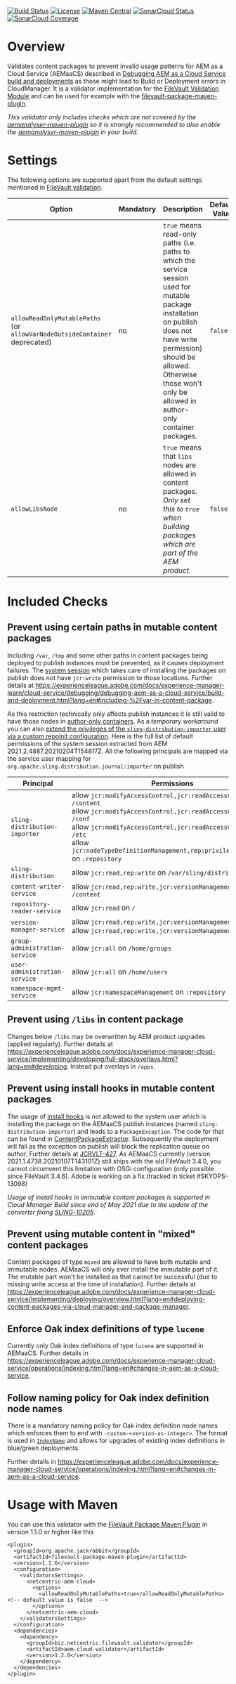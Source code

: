 [![Build Status](https://img.shields.io/github/workflow/status/Netcentric/aem-cloud-validator/maven-cicd)](https://github.com/Netcentric/aem-cloud-validator/actions)
[![License](https://img.shields.io/badge/License-EPL%201.0-red.svg)](https://opensource.org/licenses/EPL-1.0)
[![Maven Central](https://img.shields.io/maven-central/v/biz.netcentric.filevault.validator/aem-cloud-validator)](https://search.maven.org/artifact/biz.netcentric.filevault.validator/aem-cloud-validator)
[![SonarCloud Status](https://sonarcloud.io/api/project_badges/measure?project=Netcentric_aem-cloud-validator&metric=alert_status)](https://sonarcloud.io/dashboard?id=Netcentric_aem-cloud-validator)
[![SonarCloud Coverage](https://sonarcloud.io/api/project_badges/measure?project=Netcentric_aem-cloud-validator&metric=coverage)](https://sonarcloud.io/component_measures/metric/coverage/list?id=Netcentric_aem-cloud-validator)

# Overview

Validates content packages to prevent invalid usage patterns for AEM as a Cloud Service (AEMaaCS) described in [Debugging AEM as a Cloud Service build and deployments](https://experienceleague.adobe.com/docs/experience-manager-learn/cloud-service/debugging/debugging-aem-as-a-cloud-service/build-and-deployment.html?lang=en#build-images) as those might lead to Build or Deployment errors in CloudManager. It is a validator implementation for the [FileVault Validation Module][2] and can be used for example with the [filevault-package-maven-plugin][3].

*This validator only includes checks which are not covered by the [aemanalyser-maven-plugin][aemanalyser-maven-plugin] so it is strongly recommended to also enable the [aemanalyser-maven-plugin][aemanalyser-maven-plugin] in your build.*

# Settings

The following options are supported apart from the default settings mentioned in [FileVault validation][2].

Option | Mandatory | Description | Default Value | Since Version
--- | --- | --- | --- | ---
`allowReadOnlyMutablePaths` (or `allowVarNodeOutsideContainer` deprecated) | no | `true` means read-only paths (i.e. paths to which the service session used for mutable package installation on publish does not have write permission) should be allowed. Otherwise those won't only be allowed in author-only container packages. | `false` | 1.2.0 
`allowLibsNode` | no | `true` means that `libs` nodes are allowed in content packages. *Only set this to `true` when building packages which are part of the AEM product.* | `false` | 1.2.0

# Included Checks

## Prevent using certain paths in mutable content packages

Including `/var`, `/tmp` and some other paths in content packages being deployed to publish instances must be prevented, as it causes deployment failures. The [system session](https://sling.apache.org/documentation/the-sling-engine/service-authentication.html#slingrepository) which takes care of installing the packages on publish does not have `jcr:write` permission to those locations. Further details at <https://experienceleague.adobe.com/docs/experience-manager-learn/cloud-service/debugging/debugging-aem-as-a-cloud-service/build-and-deployment.html?lang=en#including-%2Fvar-in-content-package>.

As this restriction technically only affects publish instances it is still valid to have those nodes in [author-only containers](https://experienceleague.adobe.com/docs/experience-manager-cloud-service/implementing/developing/aem-project-content-package-structure.html#embeddeds).
As a *temporary workaround* you can also [extend the privileges of the `sling-distribution-importer` user via a custom repoinit configuration](https://helpx.adobe.com/in/experience-manager/kb/cm/cloudmanager-deploy-fails-due-to-sling-distribution-aem.html). Here is the full list of default permissions of the system session extracted from AEM 2021.2.4887.20210204T154817Z.
All the following principals are mapped via the service user mapping for `org.apache.sling.distribution.journal:importer` on publish

Principal | Permissions
--- | ---
`sling-distribution-importer` | allow `jcr:modifyAccessControl,jcr:readAccessControl` on `/content`<br/>allow `jcr:modifyAccessControl,jcr:readAccessControl` on `/conf`<br/>allow `jcr:modifyAccessControl,jcr:readAccessControl` on `/etc`<br/>allow `jcr:nodeTypeDefinitionManagement,rep:privilegeManagement` on `:repository`
`sling-distribution` | allow `jcr:read,rep:write` on `/var/sling/distribution`
`content-writer-service` | allow `jcr:read,rep:write,jcr:versionManagement` on `/content`
`repository-reader-service` | allow `jcr:read` on `/`
`version-manager-service` | allow `jcr:read,rep:write,jcr:versionManagement` on `/conf`<br/>allow `jcr:read,rep:write,jcr:versionManagement` on `/etc`
`group-administration-service` | allow `jcr:all` on `/home/groups`
`user-administration-service` | allow `jcr:all` on `/home/users`
`namespace-mgmt-service` | allow `jcr:namespaceManagement` on `:repository`


## Prevent using `/libs` in content package

Changes below `/libs` may be overwritten by AEM product upgrades (applied regularly). Further details at <https://experienceleague.adobe.com/docs/experience-manager-cloud-service/implementing/developing/full-stack/overlays.html?lang=en#developing>. Instead put overlays in `/apps`.

## Prevent using install hooks in mutable content packages

The usage of [install hooks](http://jackrabbit.apache.org/filevault/installhooks.html) is not allowed to the system user which is installing the package on the AEMaaCS publish instances (named `sling-distribution-importer`) and leads to a `PackageException`. The code for that can be found in [ContentPackageExtractor](https://github.com/apache/sling-org-apache-sling-distribution-journal/blob/ba075183c374a09b86ca6fa4755a05b26e74866d/src/main/java/org/apache/sling/distribution/journal/bookkeeper/ContentPackageExtractor.java#L93). Subsequently the deployment will fail as the exception on publish will block the replication queue on author. Further details at [JCRVLT-427](https://issues.apache.org/jira/browse/JCRVLT-427). As AEMaaCS currently (version 2021.1.4738.20210107T143101Z) still ships with the old FileVault 3.4.0, you cannot circumvent this limitation with OSGi configuration (only possible since FileVault 3.4.6). Adobe is working on a fix (tracked in ticket #SKYOPS-13098)

*Usage of install hooks in immutable content packages is supported in Cloud Manager Build since end of May 2021 due to the update of the converter fixing [SLING-10205](https://issues.apache.org/jira/browse/SLING-10205)*.

## Prevent using mutable content in "mixed" content packages

Content packages of type `mixed` are allowed to have both mutable and immutable nodes. AEMaaCS will only ever install the immutable part of it. The mutable part won't be installed as that cannot be successful (due to missing write access at the time of installation).
Further details at <https://experienceleague.adobe.com/docs/experience-manager-cloud-service/implementing/deploying/overview.html?lang=en#deploying-content-packages-via-cloud-manager-and-package-manager>.

## Enforce Oak index definitions of type `lucene`

Currently only Oak index definitions of type `lucene` are supported in AEMaaCS. Further details in <https://experienceleague.adobe.com/docs/experience-manager-cloud-service/operations/indexing.html?lang=en#changes-in-aem-as-a-cloud-service>.

## Follow naming policy for Oak index definition node names

There is a mandatory naming policy for Oak index definition node names which enforces them to end with `-custom-<version-as-integer>`. The format is used in [`IndexName`](https://github.com/apache/jackrabbit-oak/blob/08c7b20e0676739d9c445b5249c3f71004b6b894/oak-search/src/main/java/org/apache/jackrabbit/oak/plugins/index/search/spi/query/IndexName.java#L36) and allows for upgrades of existing index definitions in blue/green deployments.

Further details in <https://experienceleague.adobe.com/docs/experience-manager-cloud-service/operations/indexing.html?lang=en#changes-in-aem-as-a-cloud-service>.

# Usage with Maven

You can use this validator with the [FileVault Package Maven Plugin][3] in version 1.1.0 or higher like this

```
<plugin>
  <groupId>org.apache.jackrabbit</groupId>
  <artifactId>filevault-package-maven-plugin</artifactId>
  <version>1.1.6</version>
  <configuration>
    <validatorsSettings>
      <netcentric-aem-cloud>
        <options>
          <allowReadOnlyMutablePaths>true</allowReadOnlyMutablePaths><!-- default value is false  -->
        </options>
      </netcentric-aem-cloud>
    </validatorsSettings>
  </configuration>
  <dependencies>
    <dependency>
      <groupId>biz.netcentric.filevault.validator</groupId>
      <artifactId>aem-cloud-validator</artifactId>
      <version>1.2.0</version>
    </dependency>
  </dependencies>
</plugin>
```


[aemanalyser-maven-plugin]: https://github.com/adobe/aemanalyser-maven-plugin/tree/main/aemanalyser-maven-plugin
[2]: https://jackrabbit.apache.org/filevault/validation.html
[3]: https://jackrabbit.apache.org/filevault-package-maven-plugin/index.html
